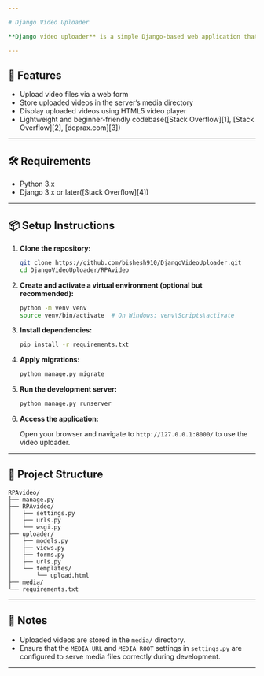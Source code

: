 ```yaml
---

# Django Video Uploader

**Django video uploader** is a simple Django-based web application that allows users to upload and view video files through a browser interface. It serves as a foundational project for learning Django’s file handling, form processing, and media management capabilities.

---
```


## 🚀 Features

* Upload video files via a web form
* Store uploaded videos in the server’s media directory
* Display uploaded videos using HTML5 video player
* Lightweight and beginner-friendly codebase([Stack Overflow][1], [Stack Overflow][2], [doprax.com][3])

---

## 🛠 Requirements

* Python 3.x
* Django 3.x or later([Stack Overflow][4])

---

## 📦 Setup Instructions

1. **Clone the repository:**

   ```bash
   git clone https://github.com/bishesh910/DjangoVideoUploader.git
   cd DjangoVideoUploader/RPAvideo
   ```



2. **Create and activate a virtual environment (optional but recommended):**

   ```bash
   python -m venv venv
   source venv/bin/activate  # On Windows: venv\Scripts\activate
   ```



3. **Install dependencies:**

   ```bash
   pip install -r requirements.txt
   ```



4. **Apply migrations:**

   ```bash
   python manage.py migrate
   ```



5. **Run the development server:**

   ```bash
   python manage.py runserver
   ```



6. **Access the application:**

   Open your browser and navigate to `http://127.0.0.1:8000/` to use the video uploader.

---

## 📁 Project Structure

```plaintext
RPAvideo/
├── manage.py
├── RPAvideo/
│   ├── settings.py
│   ├── urls.py
│   └── wsgi.py
├── uploader/
│   ├── models.py
│   ├── views.py
│   ├── forms.py
│   ├── urls.py
│   └── templates/
│       └── upload.html
├── media/
└── requirements.txt
```



---

## 📝 Notes

* Uploaded videos are stored in the `media/` directory.
* Ensure that the `MEDIA_URL` and `MEDIA_ROOT` settings in `settings.py` are configured to serve media files correctly during development.


---
